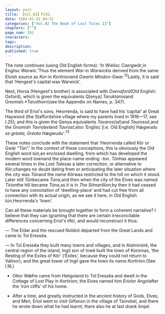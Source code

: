 ```yaml
---
layout: post
title: 【Vol.02】P292.
date: 1984-01-01 04:52
categories: ["Vol.02 The Book of Lost Tales II"]
chapters: [""]
page_num: 292
characters: 
tags: 
description: 
published: true
---
```


<p style="text-indent: 0;">
The note continues (using Old English forms): ‘In Wíelisc <I>Caergwâr</I>,in Englisc <I>Warwíc.’</I>Thus the element <I>War-</I>in <I>Warwick</I>is derived from the same Elvish source as <I>Kor-</I>in <I>Kortirion</I>and <I>Gwar</I>in <I>Mindon-Gwar</I>.<SUP>12</SUP><I></I>Lastly, it is said that ‘Hengest's capital was Warwick’.
</p>

Next, Horsa (Hengest's brother) is associated with <I>Oxenaford</I>(Old English: Oxford), which is given the equivalents Q[enya] <I>Taruktarna</I>and Gnomish.<I>\*Taruithorn</I>(see the Appendix on Names, p. 347).

The third of Eriol's sons, Heorrenda, is said to have had his ‘capital’ at Great Haywood (the Staffordshire village where my parents lived in 1916—17, see I.25); and this is given the Qenya equivalents <I>Tavaros(së</I>)and <I>Taurossë</I>,and the Gnomish <I>Tavrobel</I>and <I>Tavrost;</I>also ‘Englisc [i.e. Old English] <I>Hægwudu se gréata, Gréata Hægwudu'</I>.<SUP>13</SUP>

These notes conclude with the statement that ‘Heorrenda called Kôr or Gwâr “Tûn”.’ In the context of these conceptions, this is obviously the Old English word <I>tún</I>,an enclosed dwelling, from which has developed the modern word <I>town</I>and the place-name ending <I>-ton. Tûn</I>has appeared several times in the <I>Lost</I> <I>Tales</I>as a later correction, or alternative to <I>Kôr</I>,changes no doubt dating from or anticipating the later situation where the city was <I>Tûn</I>and the name <I>Kôr</I>was restricted to the hill on which it stood. Later still <I>Tûn</I>became <I>Túna</I>,and then when the city of the Elves was named <I>Tirion</I>the hill became <I>Túna</I>,as it is in <I>The Silmarillion;</I>by then it had ceased to have any connotation of ‘dwelling-place’ and had cut free from all connection with its actual origin, as we see it here, in Old English <I>tún</I>,Heorrenda's ‘town’.

Can all these materials be brought together to form a coherent narrative? I believe that they can (granting that there are certain irreconcilable differences concerning Eriol's life), and would reconstruct it thus:

—   The Eldar and the rescued Noldoli departed from the Great Lands and came to Tol Eressëa.

—   In Tol Eressëa they built many towns and villages, and in Alalminórë, the central region of the island, Ingil son of Inwë built the town of Koromas, ‘the Resting of the Exiles of Kôr’ (‘Exiles', because they could not return to Valinor); and the great tower of Ingil gave the town its name <I>Kortirion</I>.(See I.16.)

-   Ottor Wǽfre came from Heligoland to Tol Eressëa and dwelt in the Cottage of Lost Play in Kortirion; the Elves named him <I>Eriol</I>or <I>Angol</I>after the ‘iron cliffs' of his home.

-   After a time, and greatly instructed in the ancient history of Gods, Elves, and Men, Eriol went to visit Gilfanon in the village of Tavrobel, and there he wrote down what he had learnt; there also he at last drank <I>limpë</I>.

